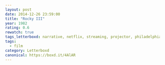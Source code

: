 ```yaml
---
layout: post 
date: 2014-12-26 23:59:00
title: "Rocky III"
year: 1982
rating: 0.6
rewatch: true
tags_letterboxd: narrative, netflix, streaming, projector, philadelphia, Leah
tags:
  - film
category: Letterboxd
canonical: https://boxd.it/4AlAR
---
```

